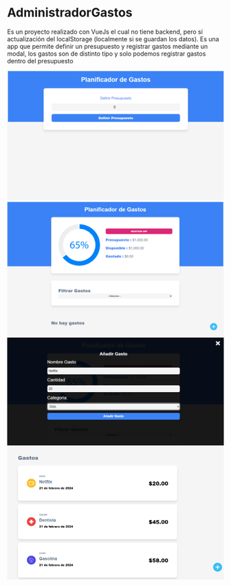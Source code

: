 # AdministradorGastos
Es un proyecto realizado con VueJs el cual no tiene backend, pero sí actualización del localStorage (localmente si se guardan los datos). Es una app que permite definir un presupuesto y registrar gastos mediante un modal, los gastos son de distinto tipo y solo podemos registrar gastos dentro del presupuesto

![Imagen](/src/assets/img1.png)
![Imagen](/src/assets/img2.png)
![Imagen](/src/assets/img3.png)
![Imagen](/src/assets/img4.png)
